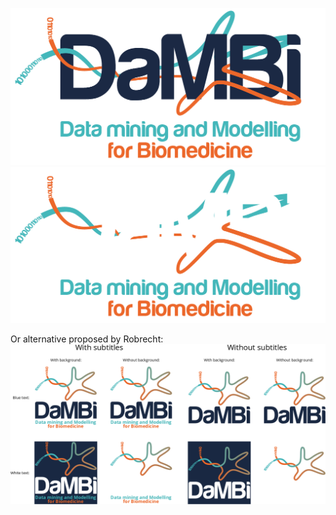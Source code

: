 ![alt text](v6a/dambiv6a-01.png "Logo Title Text 1")
![alt text](v6a/dambiv6a_white-01.png "Logo Title Text 1")

Or alternative proposed by Robrecht: 
![alt text](smallsquare/dambi_smallsquare.png "Logo Title Text 1")
